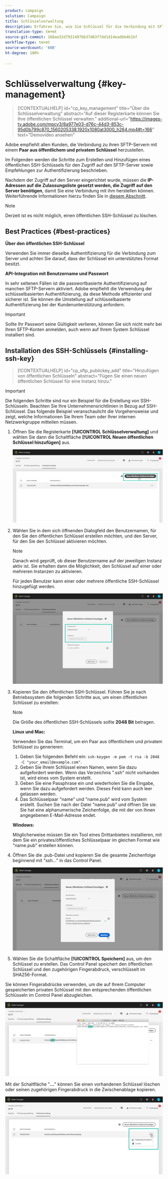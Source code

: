 ```yaml
---
product: campaign
solution: Campaign
title: Schlüsselverwaltung
description: Erfahren Sie, wie Sie Schlüssel für die Verbindung mit SFTP-Servern verwalten.
translation-type: tm+mt
source-git-commit: 168ae32d7931497bb37d63f7dd1d14eadbb4b1bf
workflow-type: tm+mt
source-wordcount: '608'
ht-degree: 100%

---
```



# Schlüsselverwaltung {#key-management}

>[!CONTEXTUALHELP]
>id="cp_key_management"
>title="Über die Schlüsselverwaltung"
>abstract="Auf dieser Registerkarte können Sie Ihre öffentlichen Schlüssel verwalten."
>additional-url="https://images-tv.adobe.com/mpcv3/8a977e03-d76c-44d3-853c-95d0b799c870_1560205338.1920x1080at3000_h264.mp4#t=166" text="Demovideo ansehen"

Adobe empfiehlt allen Kunden, die Verbindung zu ihren SFTP-Servern mit einem **Paar aus öffentlichem und privatem Schlüssel** herzustellen.

Im Folgenden werden die Schritte zum Erstellen und Hinzufügen eines öffentlichen SSH-Schlüssels für den Zugriff auf den SFTP-Server sowie Empfehlungen zur Authentifizierung beschrieben.

Nachdem der Zugriff auf den Server eingerichtet wurde, müssen die **IP-Adressen auf die Zulassungsliste gesetzt werden, die Zugriff auf den Server benötigen**, damit Sie eine Verbindung mit ihm herstellen können. Weiterführende Informationen hierzu finden Sie in [diesem Abschnitt](../../instances-settings/using/ip-allow-listing-instance-access.md).

>[!NOTE]
>
>Derzeit ist es nicht möglich, einen öffentlichen SSH-Schlüssel zu löschen.

## Best Practices {#best-practices}

**Über den öffentlichen SSH-Schlüssel**

Verwenden Sie immer dieselbe Authentifizierung für die Verbindung zum Server und achten Sie darauf, dass der Schlüssel ein unterstütztes Format besitzt.

**API-Integration mit Benutzername und Passwort**

In sehr seltenen Fällen ist die passwortbasierte Authentifizierung auf manchen SFTP-Servern aktiviert. Adobe empfiehlt die Verwendung der schlüsselbasierten Authentifizierung, da diese Methode effizienter und sicherer ist. Sie können die Umstellung auf schlüsselbasierte Authentifizierung bei der Kundenunterstützung anfordern.

>[!IMPORTANT]
>
>Sollte Ihr Passwort seine Gültigkeit verlieren, können Sie sich nicht mehr bei Ihren SFTP-Konten anmelden, auch wenn auf Ihrem System Schlüssel installiert sind.

## Installation des SSH-Schlüssels {#installing-ssh-key}

>[!CONTEXTUALHELP]
>id="cp_sftp_publickey_add"
>title="Hinzufügen von öffentlichen Schlüsseln"
>abstract="Fügen Sie einen neuen öffentlichen Schlüssel für eine Instanz hinzu."

>[!IMPORTANT]
>
>Die folgenden Schritte sind nur ein Beispiel für die Erstellung von SSH-Schlüsseln. Beachten Sie Ihre Unternehmensrichtlinien in Bezug auf SSH-Schlüssel. Das folgende Beispiel veranschaulicht die Vorgehensweise und zeigt, welche Informationen Sie Ihrem Team oder Ihrer internen Netzwerkgruppe mitteilen müssen.

1. Öffnen Sie die Registerkarte **[!UICONTROL Schlüsselverwaltung]** und wählen Sie dann die Schaltfläche **[!UICONTROL Neuen öffentlichen Schlüssel hinzufügen]** aus.

   ![](assets/key0.png)

1. Wählen Sie in dem sich öffnenden Dialogfeld den Benutzernamen, für den Sie den öffentlichen Schlüssel erstellen möchten, und den Server, für den Sie den Schlüssel aktivieren möchten.

   >[!NOTE]
   >
   >Danach wird geprüft, ob dieser Benutzername auf der jeweiligen Instanz aktiv ist. Sie erhalten dann die Möglichkeit, den Schlüssel auf einer oder mehreren Instanzen zu aktivieren.
   >
   >Für jeden Benutzer kann einer oder mehrere öffentliche SSH-Schlüssel hinzugefügt werden.

   ![](assets/key1.png)

1. Kopieren Sie den öffentlichen SSH-Schlüssel. Führen Sie je nach Betriebssystem die folgenden Schritte aus, um einen öffentlichen Schlüssel zu erstellen:

   >[!NOTE]
   >
   >Die Größe des öffentlichen SSH-Schlüssels sollte **2048 Bit** betragen.

   **Linux und Mac:**

   Verwenden Sie das Terminal, um ein Paar aus öffentlichem und privatem Schlüssel zu generieren:
   1. Geben Sie folgenden Befehl ein: `ssh-keygen -m pem -t rsa -b 2048 -C "your_email@example.com"`.
   1. Geben Sie Ihrem Schlüssel einen Namen, wenn Sie dazu aufgefordert werden. Wenn das Verzeichnis &quot;.ssh&quot; nicht vorhanden ist, wird eines vom System erstellt.
   1. Geben Sie eine Passphrase ein und wiederholen Sie die Eingabe, wenn Sie dazu aufgefordert werden. Dieses Feld kann auch leer gelassen werden.
   1. Das Schlüsselpaar &quot;name&quot; und &quot;name.pub&quot; wird vom System erstellt. Suchen Sie nach der Datei &quot;name.pub&quot; und öffnen Sie sie. Sie hat eine alphanumerische Zeichenfolge, die mit der von Ihnen angegebenen E-Mail-Adresse endet.

   **Windows:**

   Möglicherweise müssen Sie ein Tool eines Drittanbieters installieren, mit dem Sie ein privates/öffentliches Schlüsselpaar im gleichen Format wie &quot;name.pub&quot; erstellen können.

1. Öffnen Sie die .pub-Datei und kopieren Sie die gesamte Zeichenfolge beginnend mit &quot;ssh...&quot; in das Control Panel.

   ![](assets/publickey.png)

1. Wählen Sie die Schaltfläche **[!UICONTROL Speichern]** aus, um den Schlüssel zu erstellen. Das Control Panel speichert den öffentlichen Schlüssel und den zugehörigen Fingerabdruck, verschlüsselt im SHA256-Format.

Sie können Fingerabdrücke verwenden, um die auf Ihrem Computer gespeicherten privaten Schlüssel mit den entsprechenden öffentlichen Schlüsseln im Control Panel abzugleichen.

![](assets/fingerprint_compare.png)

Mit der Schaltfläche &quot;**...**&quot; können Sie einen vorhandenen Schlüssel löschen oder seinen zugehörigen Fingerabdruck in die Zwischenablage kopieren.

![](assets/key_options.png)
